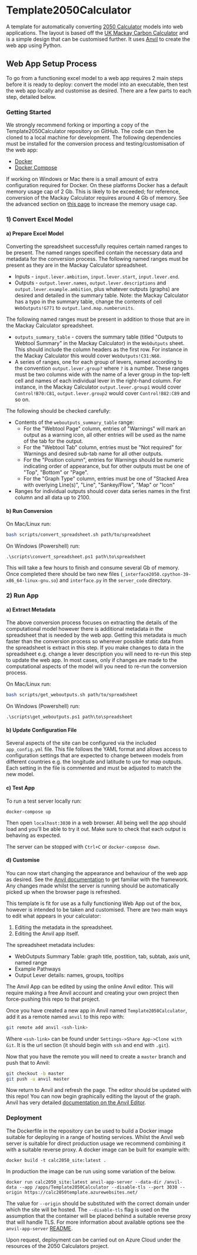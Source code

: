 # Template2050Calculator
A template for automatically converting [2050 Calculator](https://www.imperial.ac.uk/2050-calculator) models into web applications. The layout is based off the [UK Mackay Carbon Calculator](https://mackaycarboncalculator.beis.gov.uk/overview/emissions-and-primary-energy-consumption) and is a simple design that can be customised further. It uses [Anvil](https://anvil.works) to create the web app using Python.

## Web App Setup Process
To go from a functioning excel model to a web app requires 2 main steps before it is ready to deploy: convert the model into an executable, then test the web app locally and customise as desired. There are a few parts to each step, detailed below.

### Getting Started

We strongly recommend forking or importing a copy of the Template2050Calculator repository on GitHub. The code can then be cloned to a local machine for development. The following dependencies must be installed for the conversion process and testing/customisation of the web app:

- [Docker](https://docs.docker.com/get-docker/)
- [Docker Compose](https://docs.docker.com/compose/install/)

If working on Windows or Mac there is a small amount of extra configuration required for Docker. On these platforms Docker has a default memory usage cap of 2 Gb. This is likely to be exceeded; for reference, conversion of the Mackay Calculator requires around 4 Gb of memory. See the advanced section on [this page](https://docs.docker.com/docker-for-mac/) to increase the memory usage cap.

### 1) Convert Excel Model

#### a) Prepare Excel Model

Converting the spreadsheet successfully requires certain named ranges to be present. The named ranges specified contain the necessary data and metadata for the conversion process. The following named ranges must be present as they are in the Mackay Calculator spreadsheet.

 - Inputs - `input.lever.ambition`, `input.lever.start`, `input.lever.end`.
 - Outputs - `output.lever.names`, `output.lever.descriptions` and `output.lever.example.ambition`, plus whatever outputs (graphs) are desired and detailed in the summary table. Note: the Mackay Calculator has a typo in the summary table, change the contents of cell `WebOutputs!G771` to `output.land.map.numberunits`.

The following named ranges must be present in addition to those that are in the Mackay Calculator spreadsheet.
 - `outputs_summary_table` - covers the summary table (titled "Outputs to Webtool Summary" in the Mackay Calculator) in the `WebOutputs` sheet. This should include the column headers as the first row. For instance in the Mackay Calculator this would cover `WebOutputs!C31:N68`.
 - A series of ranges, one for each group of levers, named according to the convention `output.lever.group?` where `?` is a number. These ranges must be two columns wide with the name of a lever group in the top-left cell and names of each individual lever in the right-hand column. For instance, in the Mackay Calculator `output.lever.group1` would cover `Control!B70:C81`, `output.lever.group2` would cover `Control!B82:C89` and so on.

The following should be checked carefully:
 - Contents of the `weboutputs_summary_table` range:
   - For the "Webtool Page" column, entries of "Warnings" will mark an output as a warning icon, all other entries will be used as the name of the tab for the output.
   - For the "Webtool Tab" column, entries must be "Not required" for Warnings and desired sub-tab name for all other outputs.
   - For the "Position column", entries for Warnings should be numeric indicating order of appearance, but for other outputs must be one of "Top", "Bottom" or "Page".
   - For the "Graph Type" column, entries must be one of "Stacked Area with overlying Line(s)", "Line", "Sankey/Flow", "Map" or "Icon"
 - Ranges for individual outputs should cover data series names in the first column and all data up to 2100.

#### b) Run Conversion

On Mac/Linux run:
```bash
bash scripts/convert_spreadsheet.sh path/to/spreadsheet
```

On Windows (Powershell) run:
```
.\scripts\convert_spreadsheet.ps1 path\to\spreadsheet
```

This will take a few hours to finish and consume several Gb of memory. Once completed there should be two new files (`_interface2050.cpython-39-x86_64-linux-gnu.so`) and `interface.py` in the `server_code` directory.

### 2) Run App

#### a) Extract Metadata

The above conversion process focuses on extracting the details of the computational model however there is additional metadata in the spreadsheet that is needed by the web app. Getting this metadata is much faster than the conversion process so wherever possible static data from the spreadsheet is extract in this step. If you make changes to data in the spreadsheet e.g. change a lever description you will need to re-run this step to update the web app. In most cases, only if changes are made to the computational aspects of the model will you need to re-run the conversion process.

On Mac/Linux run:
```bash
bash scripts/get_weboutputs.sh path/to/spreadsheet
```

On Windows (Powershell) run:
```
.\scripts\get_weboutputs.ps1 path\to\spreadsheet
```

#### b) Update Configuration File

Several aspects of the site can be configured via the included `app_config.yml` file. This file follows the YAML format and allows access to configuration settings that are expected to change between models from different countries e.g. the longitude and latitude to use for map outputs. Each setting in the file is commented and must be adjusted to match the new model.

#### c) Test App

To run a test server locally run:
```
docker-compose up
```

Then open `localhost:3030` in a web browser. All being well the app should load and you'll be able to try it out. Make sure to check that each output is behaving as expected.

The server can be stopped with `Ctrl+C` or `docker-compose down`.

#### d) Customise

You can now start changing the appearance and behaviour of the web app as desired. See the [Anvil documentation](https://anvil.works/docs/overview) to get familiar with the framework. Any changes made whilst the server is running should be automatically picked up when the browser page is refreshed.

This template is fit for use as a fully functioning Web App out of the box, however is intended to be taken and customised. There are two main ways to edit what appears in your calculator:
1. Editing the metadata in the spreadsheet.
2. Editing the Anvil app itself.

The spreadsheet metadata includes:
 - WebOutputs Summary Table: graph title, postition, tab, subtab, axis unit, named range
 - Example Pathways
 - Output Lever details: names, groups, tooltips

The Anvil App can be edited by using the online Anvil editor. This will require making a free Anvil account and creating your own project then force-pushing this repo to that project.

Once you have created a new app in Anvil named `Template2050Calculator`, add it as a remote named `anvil` to this repo with:
```bash
git remote add anvil <ssh-link>
```

Where `<ssh-link>` can be found under `Settings->Share App->Clone with Git`. It is the url section (it should begin with `ssh` and end with `.git`).

Now that you have the remote you will need to create a `master` branch and push that to Anvil:
```bash
git checkout -b master
git push -u anvil master
```

Now return to Anvil and refresh the page. The editor should be updated with this repo! You can now begin graphically editing the layout of the graph. Anvil has very detailed [documentation on the Anvil Editor](https://anvil.works/docs/editor).

### Deployment

The Dockerfile in the repository can be used to build a Docker image suitable for deploying in a range of hosting services. Whilst the Anvil web server is suitable for direct production usage we recommend combining it with a suitable reverse proxy. A docker image can be built for example with:
```
docker build -t calc2050_site:latest .
```

In production the image can be run using some variation of the below.
```
docker run calc2050_site:latest anvil-app-server --data-dir /anvil-data --app /apps/Template2050Calculator --disable-tls --port 3030 --origin https://calc2050template.azurewebsites.net/
```

The value for `--origin` should be substituted with the correct domain under which the site will be hosted. The `--disable-tls` flag is used on the assumption that the container will be placed behind a suitable reverse proxy that will handle TLS. For more information about available options see the `anvil-app-server` [README](https://github.com/anvil-works/anvil-runtime#advanced-configuration).

Upon request, deployment can be carried out on Azure Cloud under the resources of the 2050 Calculators project. 
